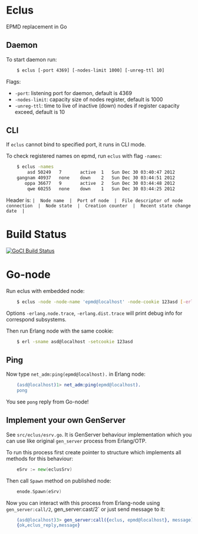 # Eclus #

EPMD replacement in Go

## Daemon ##

To start daemon run:

```sh
    $ eclus [-port 4369] [-nodes-limit 1000] [-unreg-ttl 10]
```

Flags:

 - `-port`: listening port for daemon, default is 4369
 - `-nodes-limit`: capacity size of nodes register, default is 1000
 - `-unreg-ttl`: time to live of inactive (down) nodes if register capacity exceed, default is 10

## CLI ##

If `eclus` cannot bind to specified port, it runs in CLI mode.

To check registered names on epmd, run `eclus` with flag `-names`:

```sh
    $ eclus -names
        asd	50249	7		active	1	Sun Dec 30 03:40:47 2012
    gangnam	40937	none	down	2	Sun Dec 30 03:44:51 2012
       oppa	36677	9		active	2	Sun Dec 30 03:44:48 2012
        qwe	60255	none	down	1	Sun Dec 30 03:44:25 2012
```

Header is: `|  Node name  |  Port of node  |  File descriptor of node connection  |  Node state  |  Creation counter  |  Recent state change date  |`


# Build Status #

[![GoCI Build Status](http://goci.me/project/image/github.com/metachord/eclus)](http://goci.me/project/github.com/metachord/eclus)

# Go-node #

Run eclus with embedded node:

```sh
    $ eclus -node -node-name 'epmd@localhost' -node-cookie 123asd [-erlang.node.trace] [-erlang.dist.trace]
```

Options `-erlang.node.trace`, `-erlang.dist.trace` will print debug info for correspond subsystems.

Then run Erlang node with the same cookie:

```sh
    $ erl -sname asd@localhost -setcookie 123asd
```

## Ping ##

Now type `net_adm:ping(epmd@localhost).` in Erlang node:

```erlang
    (asd@localhost)1> net_adm:ping(epmd@localhost).
    pong
```

You see `pong` reply from Go-node!

## Implement your own GenServer ##

See `src/eclus/esrv.go`. It is GenServer behaviour implementation which you can use like original `gen_server` process from Erlang/OTP.

To run this process first create pointer to structure which implements all methods for this behaviour:

```go
    eSrv := new(eclusSrv)
```

Then call `Spawn` method on published node:

```go
    enode.Spawn(eSrv)
```

Now you can interact with this process from Erlang-node using `gen_server:call/2`, gen_server:cast/2` or just send message to it:

```erlang
    (asd@localhost)3> gen_server:call({eclus, epmd@localhost}, message).
    {ok,eclus_reply,message}
```
